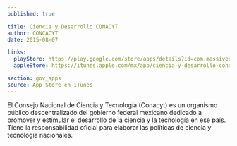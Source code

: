 ```yaml
---
published: true

title: Ciencia y Desarrollo CONACYT
author: CONCACYT
date: 2015-08-07

links:
  playStore: https://play.google.com/store/apps/details?id=com.massivedynamic.cienciaandroid&hl=es_419
  appleStore: https://itunes.apple.com/mx/app/ciencia-y-desarrollo-conacyt/id844248196?l=en&mt=8

section: gov_apps
source: App Store en iTunes
---
```

El Consejo Nacional de Ciencia y Tecnología (Conacyt) es un organismo público descentralizado del gobierno federal mexicano dedicado a promover y estimular el desarrollo de la ciencia y la tecnología en ese país. Tiene la responsabilidad oficial para elaborar las políticas de ciencia y tecnología nacionales.
